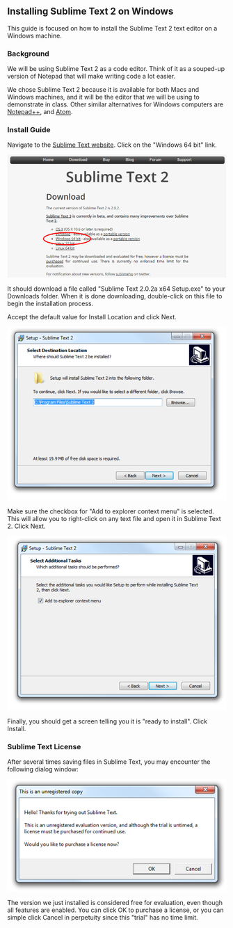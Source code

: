 ## Installing Sublime Text 2 on Windows

This guide is focused on how to install the Sublime Text 2 text editor on a Windows machine.

### Background

We will be using Sublime Text 2 as a code editor. Think of it as a souped-up version of Notepad that will make writing code a lot easier.

We chose Sublime Text 2 because it is available for both Macs and Windows machines, and it will be the editor that we will be using to demonstrate in class. Other similar alternatives for Windows computers are [Notepad++](https://notepad-plus-plus.org/), and [Atom](https://atom.io/).

### Install Guide

Navigate to the [Sublime Text website](http://www.sublimetext.com/2). Click on the "Windows 64 bit" link.

![sublime_text_windows_installer](../images/sublime_text_windows_installer.png)

It should download a file called "Sublime Text 2.0.2a x64 Setup.exe" to your Downloads folder. When it is done downloading, double-click on this file to begin the installation process.

Accept the default value for Install Location and click Next.

![sublime_win_install_location](../images/sublime_win_install_location.png)

Make sure the checkbox for "Add to explorer context menu" is selected. This will allow you to right-click on any text file and open it in Sublime Text 2. Click Next.

![sublime_win_additional_tasks](../images/sublime_win_additional_tasks.png)

Finally, you should get a screen telling you it is "ready to install". Click Install.

### Sublime Text License

After several times saving files in Sublime Text, you may encounter the following dialog window:

![sublime_license](../images/sublime_license.png)

The version we just installed is considered free for evaluation, even though all features are enabled. You can click OK to purchase a license, or you can simple click Cancel in perpetuity since this "trial" has no time limit.